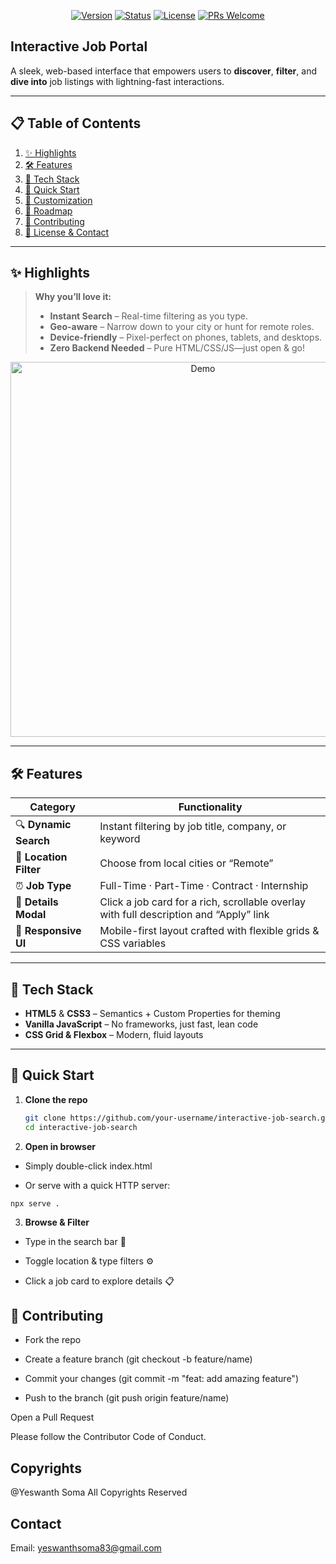 <!-- PROJECT SHIELDS -->
<p align="center">
  <a href="#"><img src="https://img.shields.io/badge/version-1.0.0-4caf50.svg" alt="Version"></a>
  <a href="#"><img src="https://img.shields.io/badge/status-BETA-orange.svg" alt="Status"></a>
  <a href="#"><img src="https://img.shields.io/badge/license-MIT-blue.svg" alt="License"></a>
  <a href="#"><img src="https://img.shields.io/badge/PRs-welcome-brightgreen.svg" alt="PRs Welcome"></a>
</p>

## Interactive Job Portal


A sleek, web-based interface that empowers users to **discover**, **filter**, and **dive into** job listings with lightning-fast interactions.

---

## 📋 Table of Contents

1. [✨ Highlights](#✨-highlights)  
2. [🛠️ Features](#🛠️-features)  
3. [🎨 Tech Stack](#🎨-tech-stack)  
4. [🚀 Quick Start](#🚀-quick-start)  
5. [🔧 Customization](#🔧-customization)  
6. [🌱 Roadmap](#🌱-roadmap)  
7. [🤝 Contributing](#🤝-contributing)  
8. [📄 License & Contact](#📄-license--contact)  

---

## ✨ Highlights

> **Why you’ll love it:**  
> - **Instant Search** – Real-time filtering as you type.  
> - **Geo-aware** – Narrow down to your city or hunt for remote roles.  
> - **Device-friendly** – Pixel-perfect on phones, tablets, and desktops.  
> - **Zero Backend Needed** – Pure HTML/CSS/JS—just open & go!  

<p align="center">
  <img src="docs/demo.gif" alt="Demo" width="600">
</p>

---

## 🛠️ Features

| Category            | Functionality                                                                                   |
|---------------------|-------------------------------------------------------------------------------------------------|
| 🔍 **Dynamic Search**    | Instant filtering by job title, company, or keyword                                              |
| 📍 **Location Filter**   | Choose from local cities or “Remote”                                                           |
| ⏰ **Job Type**           | Full-Time · Part-Time · Contract · Internship                                                  |
| 💬 **Details Modal**     | Click a job card for a rich, scrollable overlay with full description and “Apply” link         |
| 📱 **Responsive UI**      | Mobile-first layout crafted with flexible grids & CSS variables                                 |

---

## 🎨 Tech Stack

- **HTML5** & **CSS3** – Semantics + Custom Properties for theming  
- **Vanilla JavaScript** – No frameworks, just fast, lean code  
- **CSS Grid & Flexbox** – Modern, fluid layouts  

---

## 🚀 Quick Start

1. **Clone the repo**  
   ```bash
   git clone https://github.com/your-username/interactive-job-search.git
   cd interactive-job-search
2. **Open in browser**

- Simply double-click index.html

- Or serve with a quick HTTP server:

```
npx serve .
```
3. **Browse & Filter**

- Type in the search bar 🔎

- Toggle location & type filters ⚙️

- Click a job card to explore details 📋


## 🤝 Contributing
- Fork the repo

- Create a feature branch (git checkout -b feature/name)

- Commit your changes (git commit -m "feat: add amazing feature")

- Push to the branch (git push origin feature/name)

Open a Pull Request

Please follow the Contributor Code of Conduct.


## Copyrights

@Yeswanth Soma All Copyrights Reserved

## Contact

Email: yeswanthsoma83@gmail.com
